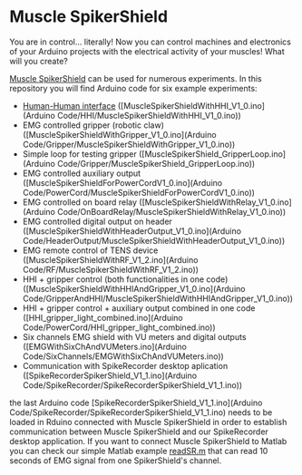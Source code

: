 # Muscle SpikerShield

You are in control... literally! Now you can control machines and electronics of your Arduino projects with the electrical activity of your muscles! What will you create?

[Muscle SpikerShield](https://backyardbrains.com/products/muscleSpikerShield) can be used for numerous experiments. In this repository you will find Arduino code for six example experiments: 
 - [Human-Human interface](https://backyardbrains.com/products/HHI) ([MuscleSpikerShieldWithHHI_V1_0.ino](Arduino Code/HHI/MuscleSpikerShieldWithHHI_V1_0.ino))
 - EMG controlled gripper (robotic claw) ([MuscleSpikerShieldWithGripper_V1_0.ino](Arduino Code/Gripper/MuscleSpikerShieldWithGripper_V1_0.ino))
 - Simple loop for testing gripper ([MuscleSpikerShield_GripperLoop.ino](Arduino Code/Gripper/MuscleSpikerShield_GripperLoop.ino))
 - EMG controlled auxiliary output ([MuscleSpikerShieldForPowerCordV1_0.ino](Arduino Code/PowerCord/MuscleSpikerShieldForPowerCordV1_0.ino))
 - EMG controlled on board relay ([MuscleSpikerShieldWithRelay_V1_0.ino](Arduino Code/OnBoardRelay/MuscleSpikerShieldWithRelay_V1_0.ino))
 - EMG controlled digital output on header ([MuscleSpikerShieldWithHeaderOutput_V1_0.ino](Arduino Code/HeaderOutput/MuscleSpikerShieldWithHeaderOutput_V1_0.ino))
 - EMG remote control of TENS device ([MuscleSpikerShieldWithRF_V1_2.ino](Arduino Code/RF/MuscleSpikerShieldWithRF_V1_2.ino))
 - HHI + gripper control (both functionalities in one code)([MuscleSpikerShieldWithHHIAndGripper_V1_0.ino](Arduino Code/GripperAndHHI/MuscleSpikerShieldWithHHIAndGripper_V1_0.ino))
 - HHI + gripper control + auxiliary output combined in one code ([HHI_gripper_light_combined.ino](Arduino Code/PowerCord/HHI_gripper_light_combined.ino))
 - Six channels EMG shield with VU meters and digital outputs ([EMGWithSixChAndVUMeters.ino](Arduino Code/SixChannels/EMGWithSixChAndVUMeters.ino))
 - Communication with SpikeRecorder desktop aplication ([SpikeRecorderSpikerShield_V1_1.ino](Arduino Code/SpikeRecorder/SpikeRecorderSpikerShield_V1_1.ino))
 
 the last Arduino code [SpikeRecorderSpikerShield_V1_1.ino](Arduino Code/SpikeRecorder/SpikeRecorderSpikerShield_V1_1.ino) needs to be loaded in Rduino connected with Muscle SpikerShield in order to establish communication between Muscle SpikerShield and our SpikeRecorder desktop application. If you want to connect Muscle SpikerShield to Matlab you can check our simple Matlab example [readSR.m](Documentation/Matlab/readSR.m) that can read 10 seconds of EMG signal from one SpikerShield's channel. 
 

 
 
 
